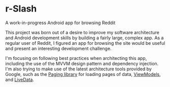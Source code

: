 # r-Slash
A work-in-progress Android app for browsing Reddit

This project was born out of a desire to improve my software architecture and Android development skills by building a fairly large, complex app. As a regular user of Reddit, I figured an app for browsing the site would be useful and present an interesting development challenge.

I'm focusing on following best practices when architecting this app, including the use of the MVVM design pattern and dependency injection. I'm also trying to make use of the latest architecture tools provided by Google, such as the [Paging library](https://developer.android.com/topic/libraries/architecture/paging/) for loading pages of data, [ViewModels](https://developer.android.com/topic/libraries/architecture/viewmodel), and [LiveData](https://developer.android.com/topic/libraries/architecture/livedata).
